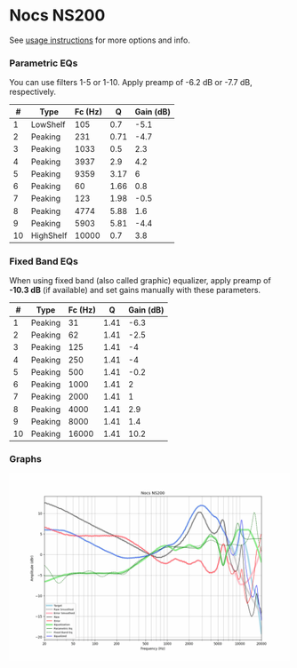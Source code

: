 # Nocs NS200
See [usage instructions](https://github.com/jaakkopasanen/AutoEq#usage) for more options and info.

### Parametric EQs
You can use filters 1-5 or 1-10. Apply preamp of -6.2 dB or -7.7 dB, respectively.

|   # | Type      |   Fc (Hz) |    Q |   Gain (dB) |
|-----|-----------|-----------|------|-------------|
|   1 | LowShelf  |       105 | 0.7  |        -5.1 |
|   2 | Peaking   |       231 | 0.71 |        -4.7 |
|   3 | Peaking   |      1033 | 0.5  |         2.3 |
|   4 | Peaking   |      3937 | 2.9  |         4.2 |
|   5 | Peaking   |      9359 | 3.17 |         6   |
|   6 | Peaking   |        60 | 1.66 |         0.8 |
|   7 | Peaking   |       123 | 1.98 |        -0.5 |
|   8 | Peaking   |      4774 | 5.88 |         1.6 |
|   9 | Peaking   |      5903 | 5.81 |        -4.4 |
|  10 | HighShelf |     10000 | 0.7  |         3.8 |

### Fixed Band EQs
When using fixed band (also called graphic) equalizer, apply preamp of **-10.3 dB** (if available) and set gains manually with these parameters.

|   # | Type    |   Fc (Hz) |    Q |   Gain (dB) |
|-----|---------|-----------|------|-------------|
|   1 | Peaking |        31 | 1.41 |        -6.3 |
|   2 | Peaking |        62 | 1.41 |        -2.5 |
|   3 | Peaking |       125 | 1.41 |        -4   |
|   4 | Peaking |       250 | 1.41 |        -4   |
|   5 | Peaking |       500 | 1.41 |        -0.2 |
|   6 | Peaking |      1000 | 1.41 |         2   |
|   7 | Peaking |      2000 | 1.41 |         1   |
|   8 | Peaking |      4000 | 1.41 |         2.9 |
|   9 | Peaking |      8000 | 1.41 |         1.4 |
|  10 | Peaking |     16000 | 1.41 |        10.2 |

### Graphs
![](./Nocs%20NS200.png)
